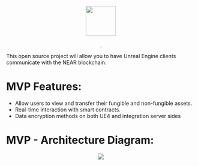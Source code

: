 <p align="center">
  <a rel="noopener noreferrer" href="https://exxaverse.com/" target="_blank" >
    <img src="https://exxaverse.com/_next/image?url=%2Fimages%2FNearLinker.png&w=640&q=75" height="80">
  </a>
</p>

<p align="center">
  <a aria-label="License" href="https://github.com/ExxaVerse/NearLinker/blob/main/LICENSE">
    <img alt="" src="https://img.shields.io/npm/l/next.svg?style=for-the-badge&labelColor=000000">
  </a>
  <a aria-label="Join the community on GitHub" href="https://github.com/ExxaVerse/NearLinker/discussions">
    <img alt="" src="https://img.shields.io/badge/Checkout%20the%20discussion-blue.svg?style=for-the-badge&labelColor=000000&logoWidth=20">
  </a>
</p>

This open source project will allow you to have Unreal Engine clients communicate with the NEAR blockchain.

# MVP Features:
- Allow users to view and transfer their fungible and non-fungible assets.
- Real-time interaction with smart contracts.
- Data encryption methods on both UE4 and integration server sides

# MVP - Architecture Diagram:
<p align="center">
  <a rel="noopener noreferrer" href="https://exxaverse.com/" target="_blank" >
    <img src="https://exxaverse.com/_next/image?url=%2Fimages%2FMVPArchitectureDiagram.png&w=640&q=75">
  </a>
</p>

